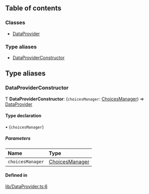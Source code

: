 ## Table of contents

### Classes

- [DataProvider](../wiki/Class-DataProvider)

### Type aliases

- [DataProviderConstructor](../wiki/Module-lib/DataProvider#dataproviderconstructor)

## Type aliases

### DataProviderConstructor

Ƭ **DataProviderConstructor**: (`choicesManager`: [ChoicesManager](../wiki/Class-ChoicesManager)) => [DataProvider](../wiki/Class-DataProvider)

#### Type declaration

• (`choicesManager`)

##### Parameters

| Name | Type |
| :------ | :------ |
| `choicesManager` | [ChoicesManager](../wiki/Class-ChoicesManager) |

#### Defined in

[lib/DataProvider.ts:6](https://github.com/P0ulpy/Configurateur-OakAddins/blob/af13efb/src/lib/DataProvider.ts#L6)
